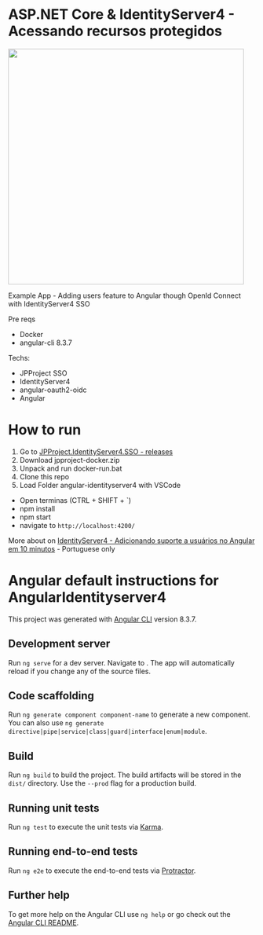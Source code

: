 # ASP.NET Core & IdentityServer4 - Acessando recursos protegidos
<img src="https://www.brunobrito.net.br/content/images/2018/08/capa-redes.jpg" width="480" />

Example App - Adding users feature to Angular though OpenId Connect with IdentityServer4 SSO

Pre reqs

* Docker
* angular-cli 8.3.7

Techs:

* JPProject SSO
* IdentityServer4
* angular-oauth2-oidc
* Angular

# How to run

1. Go to [JPProject.IdentityServer4.SSO - releases](https://github.com/brunohbrito/JPProject.IdentityServer4.SSO/releases)
2. Download jpproject-docker.zip
3. Unpack and run docker-run.bat
4. Clone this repo
5. Load Folder angular-identityserver4 with VSCode
  * Open terminas (CTRL + SHIFT + \`)
  * npm install
  * npm start
  * navigate to `http://localhost:4200/`


More about on [IdentityServer4 - Adicionando suporte a usuários no Angular em 10 minutos](https://www.brunobrito.net.br/configurando-uma-aplicacao-angular-com-openid-connect/) - Portuguese only


# Angular default instructions for AngularIdentityserver4

This project was generated with [Angular CLI](https://github.com/angular/angular-cli) version 8.3.7.

## Development server

Run `ng serve` for a dev server. Navigate to . The app will automatically reload if you change any of the source files.

## Code scaffolding

Run `ng generate component component-name` to generate a new component. You can also use `ng generate directive|pipe|service|class|guard|interface|enum|module`.

## Build

Run `ng build` to build the project. The build artifacts will be stored in the `dist/` directory. Use the `--prod` flag for a production build.

## Running unit tests

Run `ng test` to execute the unit tests via [Karma](https://karma-runner.github.io).

## Running end-to-end tests

Run `ng e2e` to execute the end-to-end tests via [Protractor](http://www.protractortest.org/).

## Further help

To get more help on the Angular CLI use `ng help` or go check out the [Angular CLI README](https://github.com/angular/angular-cli/blob/master/README.md).

